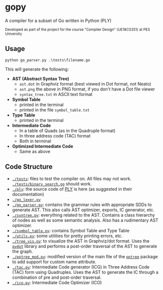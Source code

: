# gopy

A compiler for a subset of Go written in Python (PLY)

<sub>Developed as part of the project for the course "Compiler Design" (UE18CS351) at PES University</sub>

## Usage

`python go_parser.py .\tests\filename.go`

This will generate the following:
 - **AST (Abstract Syntax Tree)**
    - `ast.dot` in Graphviz format (best viewed in Dot format, not Neato)
    - `ast.png` the above in PNG format, if you don't have a Dot file viewer
    - `syntax_tree.txt` in ASCII text format
 - **Symbol Table**
    - printed in the terminal
    - printed in the file `symbol_table.txt`
 - **Type Table**
    - printed in the terminal
 - **Intermediate Code**
    - In a table of Quads (as in the Quadruple format)
    - In three address code (TAC) format
    - Both in terminal
 - **Optimized Intermediate Code**
    - Same as above

## Code Structure

 - [`./tests`](./tests): files to test the compiler on. All files may not work. [`./tests/binary_search.go`](./tests/binary_search.go) should work.
 - [`./ply`](./ply): the source code of [PLY](https://github.com/dabeaz/ply) is here (as suggested in their documentation)
 - [`./go_lexer.py`](./go_lexer.py)
 - [`./go_parser.py`](./go_parser.py): contains the grammar rules with appropriate SDDs to generate AST. This also calls AST optimizer, exports, IC generator, etc.
 - [`./syntree.py`](./syntree.py): everything related to the AST. Contains a class hierarchy of nodes as well as some semantic analysis. Also has a rudimentary AST optimizer.
 - [`./symbol_table.py`](./symbol_table.py): contains Symbol Table and Type Table
 - [`./utils.py`](./utils.py): some utilities for pretty printing errors, etc.
 - [`./tree_vis.py`](./tree_vis.py): to visualize the AST in Graphviz/dot format. Uses the [`pydot`](https://pypi.org/project/pydot/) library and performs a post-order traversal of the AST to generate the graph.
 - [`./pptree_mod.py`](./pptree_mod.py): modified version of the main file of the [`pptree`](https://pypi.org/project/pptree/) package to add support for custom name attribute.
 - [`./tac.py`](./tac.py): Intermediate Code generator (ICG) in Three Address Code (TAC) form using Quadruples. Uses the AST to generate the IC through a combination of pre and post-order traversal.
 - [`./ico.py`](./ico.py): Intermediate Code Optimizer (ICO)
